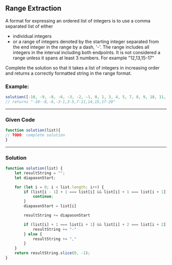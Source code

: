 ## Range Extraction

A format for expressing an ordered list of integers is to use a comma separated list of either

- individual integers
- or a range of integers denoted by the starting integer separated from the end integer in the range by a dash, '-'. The range includes all integers in the interval including both endpoints. It is not considered a range unless it spans at least 3 numbers. For example "12,13,15-17"

Complete the solution so that it takes a list of integers in increasing order and returns a correctly formatted string in the range format.

### Example:

```javascript
solution([-10, -9, -8, -6, -3, -2, -1, 0, 1, 3, 4, 5, 7, 8, 9, 10, 11, 14, 15, 17, 18, 19, 20]);
// returns "-10--8,-6,-3-1,3-5,7-11,14,15,17-20"
```

---

### Given Code
```javascript
function solution(list){
// TODO: complete solution
}
```

---

### Solution

```javascript
function solution(list) {
    let resultString = "";
    let diapasonStart;

    for (let i = 0; i < list.length; i++) {
        if (list[i - 1] + 1 === list[i] && list[i] + 1 === list[i + 1]) {
            continue;
        }
        diapasonStart = list[i]

        resultString += diapasonStart

        if (list[i] + 1 === list[i + 1] && list[i] + 2 === list[i + 2]) {
            resultString += "-"
        } else {
            resultString += ","
        }
    }
    return resultString.slice(0, -1);
}
```
